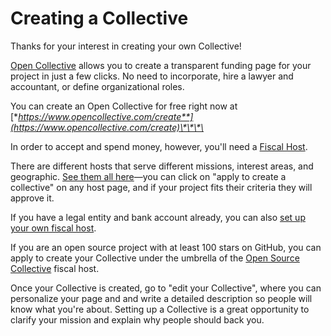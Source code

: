 # Creating a Collective

Thanks for your interest in creating your own Collective!

[Open Collective](http://www.opencollective.com) allows you to create a transparent funding page for your project in just a few clicks. No need to incorporate, hire a lawyer and accountant, or define organizational roles.

You can create an Open Collective for free right now at [**https://www.opencollective.com/create**](https://www.opencollective.com/create)\*\*\*\*

In order to accept and spend money, however, you'll need a [Fiscal Host](../hosts/). 

There are different hosts that serve different missions, interest areas, and geographic. [See them all here](https://opencollective.com/hosts)—you can click on "apply to create a collective" on any host page, and if your project fits their criteria they will approve it. 

If you have a legal entity and bank account already, you can also [set up your own fiscal host](../hosts/become-host.md).

If you are an open source project with at least 100 stars on GitHub, you can apply to create your Collective under the umbrella of the [Open Source Collective](https://opencollective.com/opensource/apply) fiscal host.

Once your Collective is created, go to "edit your Collective", where you can personalize your page and and write a detailed description so people will know what you're about. Setting up a Collective is a great opportunity to clarify your mission and explain why people should back you.

